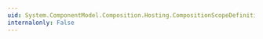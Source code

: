 ```yaml
---
uid: System.ComponentModel.Composition.Hosting.CompositionScopeDefinition.Changed
internalonly: False
---
```

